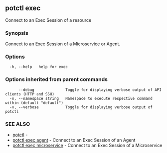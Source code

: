 ## potctl exec

Connect to an Exec Session of a resource

### Synopsis

Connect to an Exec Session of a Microservice or Agent.

### Options

```
  -h, --help   help for exec
```

### Options inherited from parent commands

```
      --debug              Toggle for displaying verbose output of API clients (HTTP and SSH)
  -n, --namespace string   Namespace to execute respective command within (default "default")
  -v, --verbose            Toggle for displaying verbose output of potctl
```

### SEE ALSO

* [potctl](potctl.md)	 - 
* [potctl exec agent](potctl_exec_agent.md)	 - Connect to an Exec Session of an Agent
* [potctl exec microservice](potctl_exec_microservice.md)	 - Connect to an Exec Session of a Microservice


